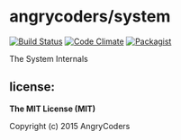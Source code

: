 
# angrycoders/system

[![Build Status](https://travis-ci.org/angrycoders/system.svg?branch=master)](https://travis-ci.org/angrycoders/system) [![Code Climate](https://codeclimate.com/github/angrycoders/system/badges/gpa.svg)](https://codeclimate.com/github/angrycoders/system) [![Packagist](https://img.shields.io/packagist/dt/angrycoders/system.svg)](https://packagist.org/packages/angrycoders/system)

The System Internals


## license:

__The MIT License (MIT)__

Copyright (c) 2015 AngryCoders

